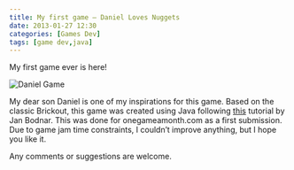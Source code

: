 ```yaml
---
title: My first game – Daniel Loves Nuggets
date: 2013-01-27 12:30
categories: [Games Dev]
tags: [game dev,java]
---
```

My first game ever is here!

![Daniel Game](../../assets/img/game_daniel.png)

My dear son Daniel is one of my inspirations for this game. Based on the classic Brickout, this game was created using Java following [this](http://zetcode.com/tutorials/javagamestutorial/breakout/) tutorial by Jan Bodnar.
This was done for onegameamonth.com as a first submission. Due to game jam time constraints, I couldn’t improve anything, but I hope you like it.

Any comments or suggestions are welcome.